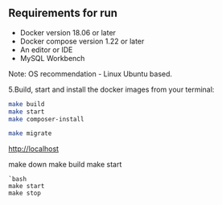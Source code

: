 ## Requirements for run
* Docker version 18.06 or later
* Docker compose version 1.22 or later
* An editor or IDE
* MySQL Workbench

Note: OS recommendation - Linux Ubuntu based.


5.Build, start and install the docker images from your terminal:
```bash
make build
make start
make composer-install

make migrate
```


[http://localhost](http://localhost)

make down
make build
make start
```
`bash
make start
make stop
```



